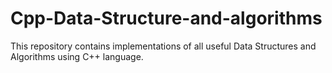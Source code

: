 # Cpp-Data-Structure-and-algorithms
This repository contains implementations of all useful Data Structures and Algorithms using C++ language.
